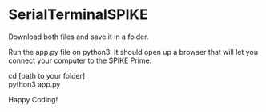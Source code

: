 # SerialTerminalSPIKE

Download both files and save it in a folder.

Run the app.py file on python3. It should open up a browser that will let you connect your computer to the SPIKE Prime.

cd [path to your folder] <br>
python3 app.py

Happy Coding!
